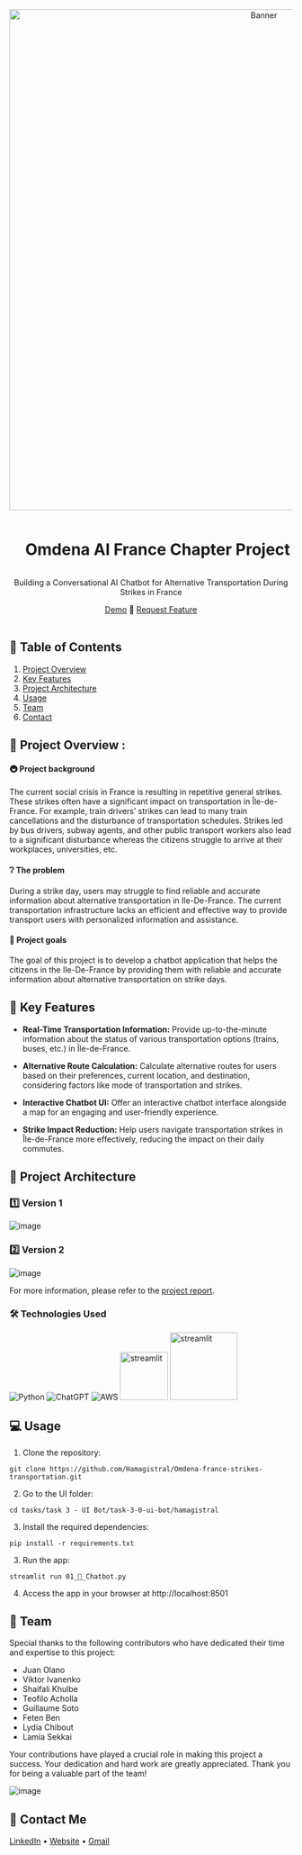 <div align="center">
  <a href="#">
    <img src="https://github.com/Hamagistral/Omdena-france-strikes-transportation/assets/66017329/0dafd773-bc58-4942-a2f2-ed1154e1f975" alt="Banner" width="890">
  </a>

  <div id="user-content-toc">
    <ul>
      <summary><h1 style="display: inline-block;">Omdena AI France Chapter Project</h1></summary>
    </ul>
  </div>
  
  <p>Building a Conversational AI Chatbot for Alternative Transportation During Strikes in France</p>
    <a href="https://www.youtube.com/watch?v=MHPyRCB5QLk" target="_blank">Demo</a>
    🚕
    <a href="https://github.com/Hamagistral/Omdena-france-strikes-transportation/issues" target="_blank">Request Feature</a>
</div>
<br>

## 📝 Table of Contents

1. [ Project Overview ](#introduction)
2. [ Key Features ](#features)
3. [ Project Architecture ](#arch)
4. [ Usage ](#usage)
5. [ Team ](#team)
6. [ Contact ](#contact)

<a name="introduction"></a>
## 🔬 Project Overview :

#### 🚇 Project background

The current social crisis in France is resulting in repetitive general strikes. These strikes often have a significant impact on transportation in Île-de-France. For example, train drivers’ strikes can lead to many train cancellations and the disturbance of transportation schedules. Strikes led by bus drivers, subway agents, and other public transport workers also lead to a significant disturbance whereas the citizens struggle to arrive at their workplaces, universities, etc.

#### ❔ The problem

During a strike day, users may struggle to find reliable and accurate information about alternative transportation in Ile-De-France. The current transportation infrastructure lacks an efficient and effective way to provide transport users with personalized information and assistance.

#### 🎯 Project goals

The goal of this project is to develop a chatbot application that helps the citizens in the Ile-De-France by providing them with reliable and accurate information about alternative transportation on strike days.

<a name="features"></a>
## 🔌 Key Features

- **Real-Time Transportation Information:** Provide up-to-the-minute information about the status of various transportation options (trains, buses, etc.) in Île-de-France.

- **Alternative Route Calculation:** Calculate alternative routes for users based on their preferences, current location, and destination, considering factors like mode of transportation and strikes.

- **Interactive Chatbot UI:** Offer an interactive chatbot interface alongside a map for an engaging and user-friendly experience.

- **Strike Impact Reduction:** Help users navigate transportation strikes in Île-de-France more effectively, reducing the impact on their daily commutes.

<a name="arch"></a>
## 📝 Project Architecture

### 1️⃣ Version 1

![image](https://github.com/Hamagistral/Omdena-france-strikes-transportation/assets/66017329/404d2004-ba0d-46d9-b9d1-7c3e384489a2)

### 2️⃣ Version 2

![image](https://github.com/Hamagistral/Omdena-france-strikes-transportation/assets/66017329/702027df-ae62-4ae0-ace3-60be7c9f51b6)

For more information, please refer to the [project report](https://github.com/Hamagistral/Omdena-france-strikes-transportation/blob/master/report/Omdena%20Ile-De-France%20Report%20.pdf).

### 🛠️ Technologies Used

![Python](https://img.shields.io/badge/python-3670A0?style=for-the-badge&logo=python&logoColor=ffdd54)
![ChatGPT](https://img.shields.io/badge/OpenAI-74aa9c?style=for-the-badge&logo=openai&logoColor=white)
![AWS](https://img.shields.io/badge/AWS-%23FF9900.svg?style=for-the-badge&logo=amazon-aws&logoColor=white)
<img src="https://github.com/Hamagistral/Omdena-france-strikes-transportation/assets/66017329/4b0f2110-5833-4ebc-a51b-a091310805e3" alt="streamlit" width="85">
<img src="https://user-images.githubusercontent.com/66017329/223900076-e1d5c1e5-7c4d-4b73-84e7-ae7d66149bc6.png" alt="streamlit" width="120">


<a name="usage"></a>
## 💻 Usage

1. Clone the repository:

```
git clone https://github.com/Hamagistral/Omdena-france-strikes-transportation.git
```

2. Go to the UI folder:

```
cd tasks/task 3 - UI Bot/task-3-0-ui-bot/hamagistral
```

3. Install the required dependencies:

```
pip install -r requirements.txt
```

3. Run the app:
```
streamlit run 01_💬_Chatbot.py
```

4. Access the app in your browser at http://localhost:8501

<a name="team"></a>
## 👥 Team

Special thanks to the following contributors who have dedicated their time and expertise to this project:

- Juan Olano
- Viktor Ivanenko
- Shaifali Khulbe
- Teofilo Acholla
- Guillaume Soto
- Feten Ben
- Lydia Chibout
- Lamia Sekkai

Your contributions have played a crucial role in making this project a success. Your dedication and hard work are greatly appreciated. Thank you for being a valuable part of the team!

![image](https://github.com/Hamagistral/Omdena-france-strikes-transportation/assets/66017329/4446fd96-57b2-4293-9c85-1a7c90ac4922)

<a name="contact"></a>
## 📨 Contact Me

[LinkedIn](https://www.linkedin.com/in/hamza-elbelghiti/) •
[Website](https://Hamagistral.me) •
[Gmail](hamza.lbelghiti@gmail.com)
